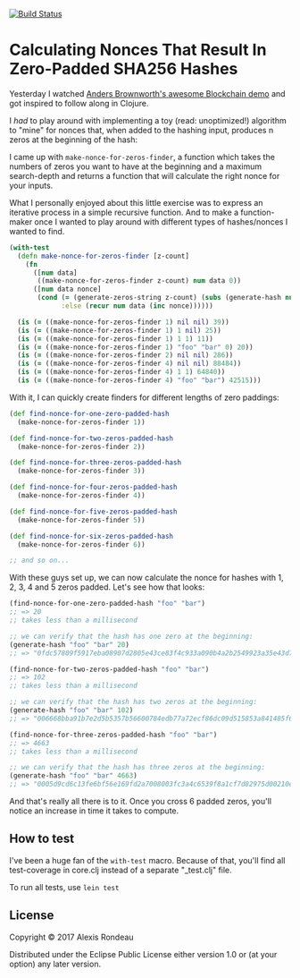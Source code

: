 [![Build Status](https://travis-ci.org/akaalias/blockchain-toy.svg?branch=master)](https://travis-ci.org/akaalias/blockchain-toy)

# Calculating Nonces That Result In Zero-Padded SHA256 Hashes

Yesterday I watched [Anders Brownworth's awesome Blockchain demo](https://github.com/anders94/blockchain-demo) and got inspired to follow along in Clojure.

I _had_ to play around with implementing a toy (read: unoptimized!) algorithm to "mine" for nonces that, when added to the hashing input, produces n zeros at the beginning of the hash:

I came up with `make-nonce-for-zeros-finder`, a function which takes the numbers of zeros you want to have at the beginning and a maximum search-depth and returns a function that will calculate the right nonce for your inputs.

What I personally enjoyed about this little exercise was to express an iterative process in a simple recursive function. And to make a function-maker once I wanted to play around with different types of hashes/nonces I wanted to find.

```clojure
(with-test
  (defn make-nonce-for-zeros-finder [z-count]
    (fn
      ([num data]
       ((make-nonce-for-zeros-finder z-count) num data 0))
      ([num data nonce]
       (cond (= (generate-zeros-string z-count) (subs (generate-hash num data nonce) 0 z-count)) nonce
             :else (recur num data (inc nonce))))))

  (is (= ((make-nonce-for-zeros-finder 1) nil nil) 39))
  (is (= ((make-nonce-for-zeros-finder 1) 1 nil) 25))
  (is (= ((make-nonce-for-zeros-finder 1) 1 1) 11))
  (is (= ((make-nonce-for-zeros-finder 1) "foo" "bar" 0) 20))
  (is (= ((make-nonce-for-zeros-finder 2) nil nil) 286))
  (is (= ((make-nonce-for-zeros-finder 4) nil nil) 88484))
  (is (= ((make-nonce-for-zeros-finder 4) 1 1) 64840))
  (is (= ((make-nonce-for-zeros-finder 4) "foo" "bar") 42515)))
```

With it, I can quickly create finders for different lengths of zero paddings:

```clojure
(def find-nonce-for-one-zero-padded-hash
  (make-nonce-for-zeros-finder 1))

(def find-nonce-for-two-zeros-padded-hash
  (make-nonce-for-zeros-finder 2))

(def find-nonce-for-three-zeros-padded-hash
  (make-nonce-for-zeros-finder 3))

(def find-nonce-for-four-zeros-padded-hash
  (make-nonce-for-zeros-finder 4))

(def find-nonce-for-five-zeros-padded-hash
  (make-nonce-for-zeros-finder 5))

(def find-nonce-for-six-zeros-padded-hash
  (make-nonce-for-zeros-finder 6))

;; and so on...

```

With these guys set up, we can now calculate the nonce for hashes with 1, 2, 3, 4 and 5 zeros padded. Let's see how that looks:

```clojure
(find-nonce-for-one-zero-padded-hash "foo" "bar")
;; => 20
;; takes less than a millisecond

;; we can verify that the hash has one zero at the beginning:
(generate-hash "foo" "bar" 20)
;; => "0fdc57809f5917eba08907d2805e43ce83f4c933a090b4a2b2549923a35e43d7"

(find-nonce-for-two-zeros-padded-hash "foo" "bar")
;; => 102
;; takes less than a millisecond

;; we can verify that the hash has two zeros at the beginning:
(generate-hash "foo" "bar" 102)
;; => "006668bba91b7e2d5b5357b56600784edb77a72ecf86dc09d515853a841485f6"

(find-nonce-for-three-zeros-padded-hash "foo" "bar")
;; => 4663
;; takes less than a millisecond

;; we can verify that the hash has three zeros at the beginning:
(generate-hash "foo" "bar" 4663)
;; => "0005d9cd6c13fe6bf56e169fd2a7008003fc3a4c6539f8a1cf7d82975d00210e"

```

And that's really all there is to it. Once you cross 6 padded zeros, you'll notice an increase in time it takes to compute.


## How to test

I've been a huge fan of the `with-test` macro. Because of that, you'll find all test-coverage in core.clj instead of a separate "_test.clj" file.

To run all tests, use `lein test`

## License

Copyright © 2017 Alexis Rondeau

Distributed under the Eclipse Public License either version 1.0 or (at
your option) any later version.

